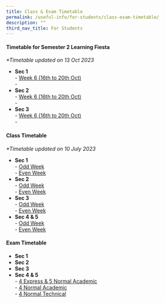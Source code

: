 ```yaml
---
title: Class & Exam Timetable
permalink: /useful-info/for-students/class-exam-timetable/
description: ""
third_nav_title: For Students
---
```

<h4><strong>Timetable for Semester 2 Learning Fiesta</strong></h4>

_\*Timetable updated on 13 Oct 2023_  

*   **Sec 1**  
   \-&nbsp;[Week 6 (16th to 20th Oct)](/files/Timetable/2023/Semester%202%20Learning%20Fiesta/sec%201%20-%20wk6_classes%20tt_11oct.pdf)  
   \-&nbsp;
*   **Sec 2**  
   \-&nbsp;[Week 6 (16th to 20th Oct)](/files/Timetable/2023/Semester%202%20Learning%20Fiesta/sec%202%20-%20wk6_classes%20tt_11oct.pdf)  
   \-&nbsp;
*   **Sec 3**  
   \-&nbsp;[Week 6 (16th to 20th Oct)](/files/Timetable/2023/Semester%202%20Learning%20Fiesta/sec%203%20-%20wk6_classes%20tt_11oct.pdf)  
   \-&nbsp;
   


<h4><strong>Class Timetable</strong></h4>

_\*Timetable updated on 10 July 2023_  

*   **Sec 1**  
    \-&nbsp;[Odd Week](/files/Timetable/2023/Semester%202/2023%20class%20sem%202%20odd%20wk_sec%201.pdf)<br>
    \-&nbsp;[Even Week](/files/Timetable/2023/Semester%202/2023%20class%20sem%202%20even%20wk_sec%201.pdf)
*   **Sec 2**  
    \-&nbsp;[Odd Week](/files/Timetable/2023/Semester%202/2023%20class%20sem%202%20odd%20wk_sec%202.pdf)  
    \-&nbsp;[Even Week](/files/Timetable/2023/Semester%202/2023%20class%20sem%202%20even%20wk_sec%202.pdf)
*   **Sec 3**  
    \-&nbsp;[Odd Week](/files/Timetable/2023/Semester%202/2023%20class%20sem%202%20odd%20wk_sec%203.pdf)  
    \-&nbsp;[Even Week](/files/Timetable/2023/Semester%202/2023%20class%20sem%202%20even%20wk_sec%203.pdf)
*   **Sec 4 &amp; 5**  
    \-&nbsp;[Odd Week](/files/Timetable/2023/Semester%202/2023%20class%20sem%202%20odd%20wk_sec%204&amp;5.pdf)  
    \-&nbsp;[Even Week](/files/Timetable/2023/Semester%202/2023%20class%20sem%202%20even%20wk_sec%204&amp;5.pdf)

		
<h4><strong>Exam Timetable</strong></h4>

*   **Sec 1**  
*   **Sec 2**  
*   **Sec 3**  
*   **Sec 4 &amp; 5**  
   \-&nbsp;[4 Express &amp; 5 Normal Academic](/files/Documents/Exam/Prelim/2023%20prelims%20timetable%20(4e5n).pdf)  
    \-&nbsp;[4 Normal Academic](/files/Documents/Exam/Prelim/2023%20prelims%20timetable%20(4na).pdf)  
		\-&nbsp;[4 Normal Technical](/files/Documents/Exam/Prelim/2023%20prelims%20timetable%20(4nt).pdf)